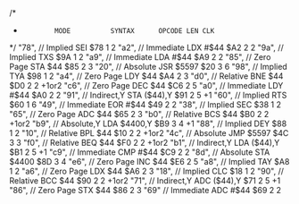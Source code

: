 /*
*             MODE          SYNTAX      OPCODE LEN CLK
*/
"78",     //  Implied       SEI           $78   1   2
"a2",     //  Immediate     LDX #$44      $A2   2   2
"9a",     //  Implied       TXS           $9A   1   2
"a9",     //  Immediate     LDA #$44      $A9   2   2
"85",     //  Zero Page     STA $44       $85   2   3
"20",     //  Absolute      JSR $5597     $20   3   6
"98",     //  Implied       TYA           $98   1   2
"a4",     //  Zero Page     LDY $44       $A4   2   3
"d0",     //  Relative      BNE $44       $D0   2   2 +1or2
"c6",     //  Zero Page     DEC $44       $C6   2   5
"a0",     //  Immediate     LDY #$44      $A0   2   2
"91",     //  Indirect,Y    STA ($44),Y   $91   2   5 +1
"60",     //  Implied       RTS           $60   1   6
"49",     //  Immediate     EOR #$44      $49   2   2
"38",     //  Implied       SEC           $38   1   2
"65",     //  Zero Page     ADC $44       $65   2   3
"b0",     //  Relative      BCS $44       $B0   2   2 +1or2
"b9",     //  Absolute,Y    LDA $4400,Y   $B9   3   4 +1
"88",     //  Implied       DEY           $88   1   2
"10",     //  Relative      BPL $44       $10   2   2 +1or2
"4c",     //  Absolute      JMP $5597     $4C   3   3
"f0",     //  Relative      BEQ $44       $F0   2   2 +1or2
"b1",     //  Indirect,Y    LDA ($44),Y   $B1   2   5 +1
"c9",     //  Immediate     CMP #$44      $C9   2   2
"8d",     //  Absolute      STA $4400     $8D   3   4
"e6",     //  Zero Page     INC $44       $E6   2   5
"a8",     //  Implied       TAY           $A8   1   2
"a6",     //  Zero Page     LDX $44       $A6   2   3
"18",     //  Implied       CLC           $18   1   2
"90",     //  Relative      BCC $44       $90   2   2 +1or2
"71",     //  Indirect,Y    ADC ($44),Y   $71   2   5 +1
"86",     //  Zero Page     STX $44       $86   2   3
"69"      //  Immediate     ADC #$44      $69   2   2
